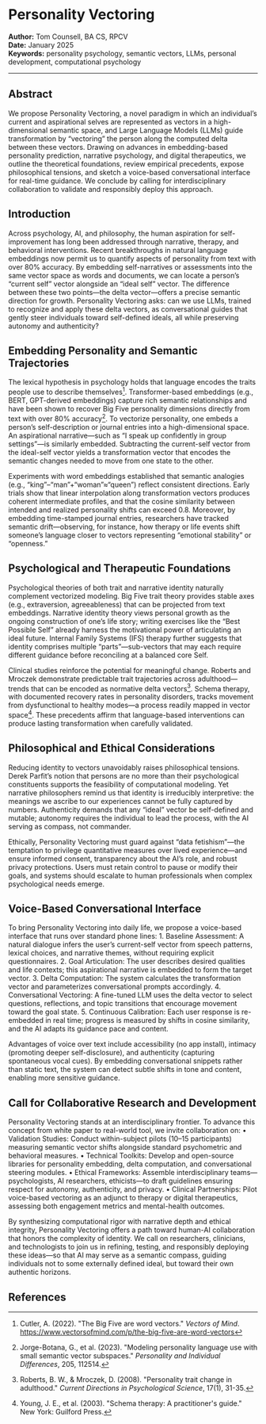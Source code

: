 # Personality Vectoring

**Author:** Tom Counsell, BA CS, RPCV  
**Date:** January 2025  
**Keywords:** personality psychology, semantic vectors, LLMs, personal development, computational psychology

---

## Abstract

We propose Personality Vectoring, a novel paradigm in which an individual’s current and aspirational selves are represented as vectors in a high-dimensional semantic space, and Large Language Models (LLMs) guide transformation by “vectoring” the person along the computed delta between these vectors. Drawing on advances in embedding-based personality prediction, narrative psychology, and digital therapeutics, we outline the theoretical foundations, review empirical precedents, expose philosophical tensions, and sketch a voice-based conversational interface for real-time guidance. We conclude by calling for interdisciplinary collaboration to validate and responsibly deploy this approach.

## Introduction

Across psychology, AI, and philosophy, the human aspiration for self-improvement has long been addressed through narrative, therapy, and behavioral interventions. Recent breakthroughs in natural language embeddings now permit us to quantify aspects of personality from text with over 80% accuracy. By embedding self-narratives or assessments into the same vector space as words and documents, we can locate a person’s “current self” vector alongside an “ideal self” vector. The difference between these two points—the delta vector—offers a precise semantic direction for growth. Personality Vectoring asks: can we use LLMs, trained to recognize and apply these delta vectors, as conversational guides that gently steer individuals toward self-defined ideals, all while preserving autonomy and authenticity?

## Embedding Personality and Semantic Trajectories

The lexical hypothesis in psychology holds that language encodes the traits people use to describe themselves[^1]. Transformer-based embeddings (e.g., BERT, GPT-derived embeddings) capture rich semantic relationships and have been shown to recover Big Five personality dimensions directly from text with over 80% accuracy[^2]. To vectorize personality, one embeds a person’s self-description or journal entries into a high-dimensional space. An aspirational narrative—such as “I speak up confidently in group settings”—is similarly embedded. Subtracting the current-self vector from the ideal-self vector yields a transformation vector that encodes the semantic changes needed to move from one state to the other.

Experiments with word embeddings established that semantic analogies (e.g., “king”–“man”+“woman”≈“queen”) reflect consistent directions. Early trials show that linear interpolation along transformation vectors produces coherent intermediate profiles, and that the cosine similarity between intended and realized personality shifts can exceed 0.8. Moreover, by embedding time-stamped journal entries, researchers have tracked semantic drift—observing, for instance, how therapy or life events shift someone’s language closer to vectors representing “emotional stability” or “openness.”

## Psychological and Therapeutic Foundations

Psychological theories of both trait and narrative identity naturally complement vectorized modeling. Big Five trait theory provides stable axes (e.g., extraversion, agreeableness) that can be projected from text embeddings. Narrative identity theory views personal growth as the ongoing construction of one’s life story; writing exercises like the “Best Possible Self” already harness the motivational power of articulating an ideal future. Internal Family Systems (IFS) therapy further suggests that identity comprises multiple “parts”—sub-vectors that may each require different guidance before reconciling at a balanced core Self.

Clinical studies reinforce the potential for meaningful change. Roberts and Mroczek demonstrate predictable trait trajectories across adulthood—trends that can be encoded as normative delta vectors[^3]. Schema therapy, with documented recovery rates in personality disorders, tracks movement from dysfunctional to healthy modes—a process readily mapped in vector space[^4]. These precedents affirm that language-based interventions can produce lasting transformation when carefully validated.

## Philosophical and Ethical Considerations

Reducing identity to vectors unavoidably raises philosophical tensions. Derek Parfit’s notion that persons are no more than their psychological constituents supports the feasibility of computational modeling. Yet narrative philosophers remind us that identity is irreducibly interpretive: the meanings we ascribe to our experiences cannot be fully captured by numbers. Authenticity demands that any “ideal” vector be self-defined and mutable; autonomy requires the individual to lead the process, with the AI serving as compass, not commander.

Ethically, Personality Vectoring must guard against “data fetishism”—the temptation to privilege quantitative measures over lived experience—and ensure informed consent, transparency about the AI’s role, and robust privacy protections. Users must retain control to pause or modify their goals, and systems should escalate to human professionals when complex psychological needs emerge.

## Voice-Based Conversational Interface

To bring Personality Vectoring into daily life, we propose a voice-based interface that runs over standard phone lines:
	1.	Baseline Assessment: A natural dialogue infers the user’s current-self vector from speech patterns, lexical choices, and narrative themes, without requiring explicit questionnaires.
	2.	Goal Articulation: The user describes desired qualities and life contexts; this aspirational narrative is embedded to form the target vector.
	3.	Delta Computation: The system calculates the transformation vector and parameterizes conversational prompts accordingly.
	4.	Conversational Vectoring: A fine-tuned LLM uses the delta vector to select questions, reflections, and topic transitions that encourage movement toward the goal state.
	5.	Continuous Calibration: Each user response is re-embedded in real time; progress is measured by shifts in cosine similarity, and the AI adapts its guidance pace and content.

Advantages of voice over text include accessibility (no app install), intimacy (promoting deeper self-disclosure), and authenticity (capturing spontaneous vocal cues). By embedding conversational snippets rather than static text, the system can detect subtle shifts in tone and content, enabling more sensitive guidance.

## Call for Collaborative Research and Development

Personality Vectoring stands at an interdisciplinary frontier. To advance this concept from white paper to real-world tool, we invite collaboration on:
	•	Validation Studies: Conduct within-subject pilots (10–15 participants) measuring semantic vector shifts alongside standard psychometric and behavioral measures.
	•	Technical Toolkits: Develop and open-source libraries for personality embedding, delta computation, and conversational steering modules.
	•	Ethical Frameworks: Assemble interdisciplinary teams—psychologists, AI researchers, ethicists—to draft guidelines ensuring respect for autonomy, authenticity, and privacy.
	•	Clinical Partnerships: Pilot voice-based vectoring as an adjunct to therapy or digital therapeutics, assessing both engagement metrics and mental-health outcomes.

By synthesizing computational rigor with narrative depth and ethical integrity, Personality Vectoring offers a path toward human-AI collaboration that honors the complexity of identity. We call on researchers, clinicians, and technologists to join us in refining, testing, and responsibly deploying these ideas—so that AI may serve as a semantic compass, guiding individuals not to some externally defined ideal, but toward their own authentic horizons.

## References

[^1]: Cutler, A. (2022). "The Big Five are word vectors." *Vectors of Mind*. https://www.vectorsofmind.com/p/the-big-five-are-word-vectors

[^2]: Jorge-Botana, G., et al. (2023). "Modeling personality language use with small semantic vector subspaces." *Personality and Individual Differences*, 205, 112514.

[^3]: Roberts, B. W., & Mroczek, D. (2008). "Personality trait change in adulthood." *Current Directions in Psychological Science*, 17(1), 31-35.

[^4]: Young, J. E., et al. (2003). "Schema therapy: A practitioner's guide." New York: Guilford Press.

[^5]: McAdams, D. P. (2001). "The psychology of life stories." *Review of General Psychology*, 5(2), 100-122.

[^6]: Sheldon, K. M., & Lyubomirsky, S. (2006). "How to increase and sustain positive emotion: The effects of expressing gratitude and visualizing best possible selves." *The Journal of Positive Psychology*, 1(2), 73-82.